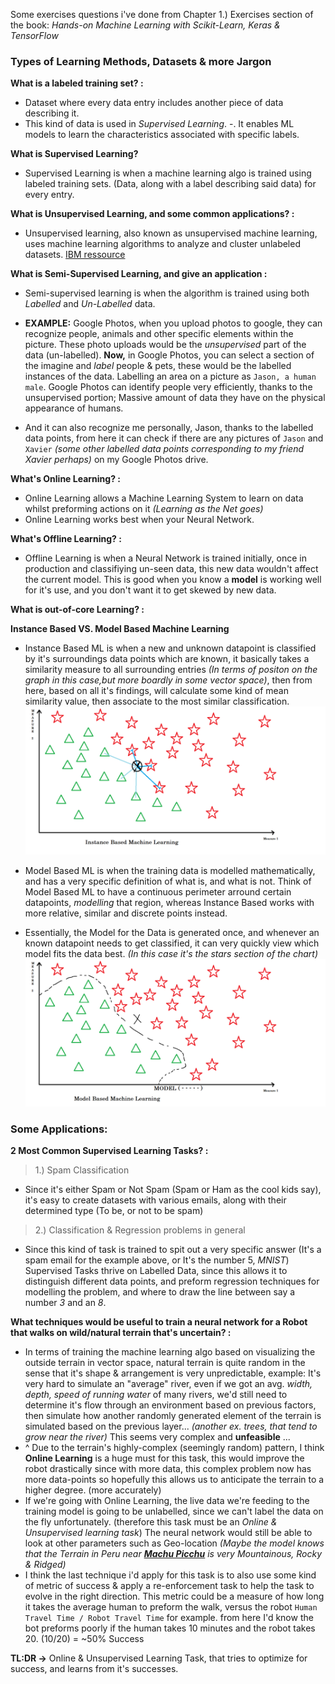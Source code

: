 Some exercises questions i've done from Chapter 1.) Exercises section of the book:
*Hands-on Machine Learning with Scikit-Learn, Keras & TensorFlow*

### Types of Learning Methods, Datasets & more Jargon

**What is a labeled training set? :**
- Dataset where every data entry includes another piece of data describing it.
- This kind of data is used in *Supervised Learning*.
-. It enables ML models to learn the characteristics associated with specific labels.

**What is Supervised Learning?**
- Supervised Learning is when a machine learning algo is trained using labeled training sets. (Data, along with a label describing said data) for every entry.

**What is Unsupervised Learning, and some common applications? :**
- Unsupervised learning, also known as unsupervised machine learning, uses machine learning algorithms to analyze and cluster unlabeled datasets. [IBM ressource](https://www.ibm.com/topics/unsupervised-learning#:~:text=the%20next%20step-,What%20is%20unsupervised%20learning%3F,the%20need%20for%20human%20intervention.) 

**What is Semi-Supervised Learning, and give an application :**
- Semi-supervised learning is when the algorithm is trained using both *Labelled* and *Un-Labelled* data.

- **EXAMPLE:** Google Photos, when you upload photos to google, they can recognize people, animals and other specific elements within the picture. These photo uploads would be the *unsupervised* part of the data (un-labelled). **Now,** in Google Photos, you can select a section of the imagine and *label* people & pets, these would be the labelled instances of the data. Labelling an area on a picture as `Jason, a human male`. Google Photos can identify people very efficiently, thanks to the unsupervised portion; Massive amount of data they have on the physical appearance of humans.
-  And it can also recognize me personally, Jason, thanks to the labelled data points, from here it can check if there are any pictures of `Jason` and `Xavier` *(some other labelled data points corresponding to my friend Xavier perhaps)* on my Google Photos drive.

**What's Online Learning? :**
- Online Learning allows a Machine Learning System to learn on data whilst preforming actions on it *(Learning as the Net goes)*
- Online Learning works best when your Neural Network. 

**What's Offline Learning? :**
- Offline Learning is when a Neural Network is trained initially, once in production and classifiying un-seen data, this new data wouldn't affect the current model. This is good when you know a **model** is working well for it's use, and you don't want it to get skewed by new data.

**What is out-of-core Learning? :**


**Instance Based VS. Model Based Machine Learning**
- Instance Based ML is when a new and unknown datapoint is classified by it's surroundings data points which are known, it basically takes a similarity measure to all surrounding entries *(In terms of positon on the graph in this case,but more boardly in some vector space)*, then from here, based on all it's findings, will calculate some kind of mean similarity value, then associate to the most similar classification.
![Instance Based](./static/img/instance_based_ml.png)

- Model Based ML is when the training data is modelled mathematically, and has a very specific definition of what is, and what is not. Think of Model Based ML to have a continuous perimeter arround certain datapoints, *modelling* that region, whereas Instance Based works with more relative, similar and discrete points instead.
- Essentially, the Model for the Data is generated once, and whenever an known datapoint needs to get classified, it can very quickly view which model fits the data best. *(In this case it's the stars section of the chart)*
![Model Based](./static/img/model_based_ml.png)

### Some Applications:

**2 Most Common Supervised Learning Tasks? :**
> 1.) Spam Classification
- Since it's either Spam or Not Spam (Spam or Ham as the cool kids say), it's easy to create datasets with various emails, along with their determined type (To be, or not to be spam)

>2.) Classification & Regression problems in general
- Since this kind of task is trained to spit out a very specific answer (It's a spam email for the example above, or It's the number 5, *MNIST*) Supervised Tasks thrive on Labelled Data, since this allows it to distinguish different data points, and preform regression techniques for modelling the problem, and where to draw the line between say a number *3* and an *8*.

**What techniques would be useful to train a neural network for a Robot that walks on wild/natural terrain that's uncertain? :**
- In terms of training the machine learning algo based on visualizing the outside terrain in vector space, natural terrain is quite random in the sense that it's shape & arrangement is very unpredictable, example: It's very hard to simulate an "average" river, even if we got an avg. *width, depth, speed of running water* of many rivers, we'd still need to determine it's flow through an environment based on previous factors, then simulate how another randomly generated element of the terrain is simulated based on the previous layer... *(another ex. trees, that tend to grow near the river)* This seems very complex and **unfeasible** ...
- ^ Due to the terrain's highly-complex (seemingly random) pattern, I think **Online Learning** is a huge must for this task, this would improve the robot drastically since with more data, this complex problem now has more data-points so hopefully this allows us to anticipate the terrain to a higher degree. (more accurately)
- If we're going with Online Learning, the live data we're feeding to the training model is going to be unlabelled, since we can't label the data on the fly unfortunately. (therefore this task must be an *Online & Unsupervised learning task*) The neural network would still be able to look at other parameters such as Geo-location *(Maybe the model knows that the Terrain in Peru near [**Machu Picchu**](https://www.peruforless.com/blog/machu-picchu-mountain/) is very Mountainous, Rocky & Ridged)*
- I think the last technique i'd apply for this task is to also use some kind of metric of success & apply a re-enforcement task to help the task to evolve in the right direction. This metric could be a measure of how long it takes the average human to preform the walk, versus the robot `Human Travel Time / Robot Travel Time` for example. from here I'd know the bot preforms poorly if the human takes 10 minutes and the robot takes 20. (10/20) = ~50% Success

**TL:DR ->** Online & Unsupervised Learning Task, that tries to optimize for success, and learns from it's successes.
 
